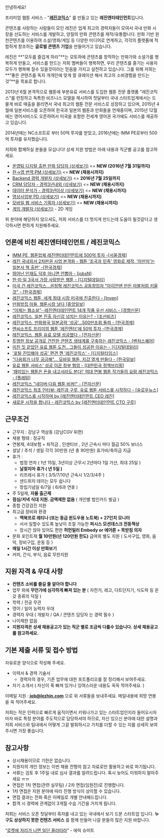 안녕하세요!

프리미엄 웹툰 서비스 - "**[레진코믹스](http://www.lezhin.com)**" 를 만들고 있는 **레진엔터테인먼트**입니다.

콘텐츠를 사랑하는 사람들이 모인 레진은 업계 최고의 경력자들이 모여서 국내 만화 시장을 선도하는 서비스를 개발하고, 양질의 만화 콘텐츠를 제작/유통합니다. 만화 기반 원천콘텐츠를 이용하여 소설/영화/게임 등 다양한 미디어로 연계하고, 각각의 플랫폼에 적합하게 창조하는 **글로벌 콘텐츠 기업**을 만들어가고 있습니다. 

레진은 **"모두를 즐겁게 하라"**는 모토하에 콘텐츠를 창작하는 만화가와 소설가를 행복하게 만들고, 서비스를 만드는 저희 멤버들이 행복하면, 우리 콘텐츠를 즐기는 사용자 모두가 행복해 질수 있을것이라는 믿음을 가지고 실천하고 있습니다. 그를 위해 저희는 **“좋은 콘텐츠를 독자 개개인에 맞게 잘 큐레이션 해서 최고의 소비경험을 만드는 것”**을 목표로 합니다.

2013년 6월 본격적으로 웹툰에 부분유료 서비스를 도입한 웹툰 전문 플랫폼 "레진코믹스"를 런칭하고 독특한 비즈니스 모델을 제시하여 첫달부터 국내 스타트업계에서는 드물게 바로 매출을 올리면서 국내 최고의 웹툰 전문 서비스로 성장하고 있으며, 2015년 4월에 일본서비스를 오픈하여 한국과 일본의 웹툰과 만화들을 연재중이며, 2015년 12월에는 영어서비스도 오픈하여서 미국을 포함한 전세계 영어권 국가에도 서비스를 제공하고 있습니다. 

2014년에는 NC소프트로 부터 50억 투자를 받았고, 2016년에는 IMM PE로부터 500억 투자를 유치했습니다.

저희와 함께하실 분들을 모십니다! 상세 지원 방법은 아래 내용과 직군별 공고를 참고하세요.

 - [운영팀 디지털 출판 만화 담당자 (상세보기)](comic_inbound.md) <= **NEW (2016년 7월 31일까지)**
 - [한→영 번역 PM (상세보기)](translator_pm.md) <= **NEW (채용시까지)**
 - [Backend 경력 개발자 (상세보기)](backend_developer.md) <= **2016년 7월 25일까지**
 - [CRM 담당자 - 경력3년내외 (상세보기)](crm_specialist.md) <= **NEW (채용시까지)**
 - [데이터 분석가 - 경력3년이상 (상세보기)](data_analyst.md) <= **NEW (채용시까지)**
 - [영상사업부 PD (상세보기)](media_pd.md) <= **NEW  (채용시까지)**
 - [모바일 웹 서비스 기획자 (상세보기)](product_manager.md) <= **NEW (채용시까지)**
 - [게임 개발자 (상세보기)](game_developer.md) - 2D 게임 


위 분야에 해당하지 않으셔도, 저희 서비스를 더 멋지게 만드는데 도움이 될것같다고 생각하시면 편하게 지원해주세요.

## 언론에 비친 레진엔터테인먼트 / 레진코믹스

- [IMM PE, 웹툰업체 레진엔터테인먼트에 500억 투자 -[서울경제]](http://news.naver.com/main/read.nhn?mode=LSD&mid=sec&sid1=101&oid=011&aid=0002845393)
- [레진 국내외서 2차판권 사업 본격화 - 웹툰 '조국과 민족' 영화로 제작, '아만자'는 일본서 책 출판' -[한국경제]](http://www.hankyung.com/news/app/newsview.php?aid=201606206555v)
- [뛰어난 인재도 덕후 아니면 안뽑아 - [jobsN]](http://blog.naver.com/jobarajob/220692082698)
- [한·미·일 3국서 가장 사랑받은 웹툰 - [디지털데일리]](http://www.ddaily.co.kr/news/article.html?no=141304)
- [미국 간 레진코믹스…권정혁 레진코믹스 공동창업자 "아이언맨 만든 마블처럼 키울 것" - [한국경제]](http://www.hankyung.com/news/app/newsview.php?aid=2016012093951)
- [레진코믹스 웹툰, 세계 최대 시장 미국에 진출한다 - [Inven] ](http://sports.news.naver.com/esports/news/read.nhn?oid=442&aid=0000029074)
- [만화방집 아들, 웹툰시장 날다  [중앙일보]](http://news.naver.com/main/read.nhn?mode=LSD&mid=sec&sid1=105&oid=025&aid=0002550711)
- [“이제는 웹소설”···레진엔터테인먼트 14개 작품 우선 서비스 - [경향신문]](http://news.naver.com/main/read.nhn?mode=LSD&mid=sec&sid1=105&oid=032&aid=0002631827)
- [레진코믹스, 일본 진출 자신감 넘치는 이유는? - [조선비즈]](http://it.chosun.com/news/article.html?no=2806973)
- [레진코믹스, 만화왕국 일본공략 '성공'…500만조회 돌파 - [한국경제]](http://news.naver.com/main/read.nhn?mode=LSD&mid=sec&sid1=105&oid=015&aid=0003380384)
- [엔씨소프트,프리미엄 웹툰 '레진엔터'에 50억 투자 -[한국경제]](http://www.hankyung.com/news/app/newsview.php?aid=201404163683g)
- [레진코믹스, 웹툰 유료 모델 성공했다 - [전자신문]](http://www.etnews.com/20140321000104)
- [투명한 정보 공개로 건전한 콘텐츠 생태계를 구축하는 레진코믹스 - [벤처스퀘어] ](http://www.venturesquare.net/528778)
- [미친 짓 같았던 유료 웹툰 도전.. 그들이 성공한 이유는 - [디지털데일리] ](http://www.ddaily.co.kr/news/article.html?no=112732)
- ['포털 진입해야 성공' 편견 깬 '레진코믹스' - [디지털타임스]](http://www.dt.co.kr/contents.html?article_no=2013123002012069607027&naver=stand)
- ["다음회가 너무 궁금해"… 모바일 웹툰, 지갑 열게 만들다 - [한국일보] ](http://news.hankooki.com/lpage/culture/201311/h2013113003381986330.htm)
- [유료 웹툰 서비스' 성공 이끈 정부 협업 - [대한민국 정책브리핑] ](http://www.korea.kr/policy/cultureView.do?newsId=148770632&call_from=naver_news)
- [‘재미있는 웹툰은 돈을 내고서라도 본다!’ 억대 연봉 웹툰 작가들의 요람 레진코믹스 - [플래텀] ](http://platum.kr/archives/15110)
- [레진코믹스 "네이버·다음 웹툰 비켜!" - [전자신문] ](http://www.etnews.com/news/contents/contents/2814626_1487.html)
- [레진코믹스 최초 인터뷰: 레진과 구루, 유료 웹툰 서비스를 시작하다 - [슬로우뉴스] ](http://slownews.kr/11108)
- [레진코믹스를 시작하며 by [레진엔터테인먼트 CEO 레진] ](http://lezhin.tistory.com/1072)
- [새로운 시작을 합니다 - 레진코믹스 by [레진엔터테인먼트 CTO 구루] ](http://xguru.net/1362)




## 근무조건

- 근무지 : 강남구 역삼동 (강남CGV 뒤편)
- 채용 형태 : 정규직
- 연봉제, 4대보험 + 퇴직금 , 인센티브 , 2년 근속시 마다 월급 50% 보너스
- 설날 / 추석 / 생일 각각 30만원 (년 총 90만원) 휴가비/축하금 지급
- 휴가 :
  - 법정 연차 ( 1년 15일, 3년이상 근무시 2년마다 1일 가산, 최대 25일 )
  - **날찾지마 휴가 ( 년 5일 )**
  - 리프레시 휴가 ( 3/5/7/10년 근속시 1/2/3/4주 )
  - 샌드위치 데이는 모두 쉽니다
  - 창립기념일 6/7일 ( 6/6과 연휴 )
- 주 5일제, **자율 출근제**
- **점심/저녁 식대 지원. 금액제한 없음** ( 개인별 법인카드 발급 )
- 종합 건강검진 지원
- 최고급 장비와 환경
  - **맥북프로 레티나 (또는 동급 윈도우용 노트북) + 27인치 모니터**
  - 서서 일할수 있도록 높낮이 조절 가능한 **퍼시스 모션데스크 전동책상**
  - 장시간 앉아 있어도 편한 **허먼밀러 Embody or 에어론 + 목받침 의자**
- 문화 포인트제 **월 10만원(년 120만원 한도)** 급여외 별도 지원 ( 도서구입, 영화, 음악, 장비구입, 운동 등 )
- **매일 1시간 이상 만화보기**
- 커피, 간식, 부식, 음료 무한지원

## 지원 자격 & 우대 사항

- **컨텐츠 소비를 즐길 줄 알아야 합니다**
- 업무 외에 **무언가에 심각하게 빠져 있는 분** ( 자전거, 레고, 다트던지기, 식도락 등 온갖 종류의 덕질 )
- 학력 / 전공 무관
- 영어 / 일어 능력자 우대
- 경력자 우대 ( 개발자 / QA / 콘텐츠 담당자 는 경력 필수 )
- 나이제한 없음
- **지원자격은 상세 채용공고가 있는 직군 별로 조금씩 다를수 있습니다. 상세 채용공고를 참고하세요.**

## 기본 제출 서류 및 접수 방법

자유로운 양식으로 작성해 주세요.

- 이력서 & 경력 기술서
	* 경력자의 경우, 기존 업무에 대한 포트폴리오를 잘 정리해서 보여주세요.
- 자기 소개서 ( 자신이 푹 빠져 있거나 잉여스러운 내용도 꼭꼭 적어주세요. )

이메일 지원 : **job@lezhin.com** 으로 위 서류들을 보내주세요. 메일내용에 희망 연봉을 꼭 적어주세요.

저희는 작은 인력으로 빠르게 움직이면서 키워나가고 있는 스타트업인지라 들어오시자 마자 바로 특정 분야를 주도적으로 담당하셔야 하므로, 자신 있으신 분야에 대한 설명과 저희 서비스와 팀내에서 어떻게 그걸 발휘하시고 가치를 더할 수 있는 지를 상세히 보여주시면 가장 좋습니다.

## 참고사항

- 상시채용이므로 기한은 없습니다.
- 지원자의 개인 정보는 이번 채용 전형의 참고 자료로만 활용하고 바로 파기됩니다.
- 서류는 검토 후 1주일 내로 심사 결과를 알려드립니다. 혹시 늦어도 미워하지 말아주세요 ㅠㅠ
- 면접은 1차 면접(관련 실무팀) / 2차 면접(임원진)로 진행합니다.
- 1차 면접은 지원 분야에 따라 진행 방식이 상이할 수 있습니다.
- 면접 결과는 전화 혹은 이메일로 개별 안내해드립니다.
- 합격 시 경력에 관계없이 3개월 수습 기간을 거치게 됩니다.

저희는 서비스 오픈 첫달부터 흑자를 내고 있는 국내에서 보기 드문 스타트업 입니다.
**누구도 상상하지 못한 컨텐츠 서비스** 를 함께 만들어 나갈 분들의 많은 지원 바랍니다.

“[로켓에 자리가 나면 일단 올라타라](http://estima.wordpress.com/2012/05/28/sheryl/)" - 에릭 슈미트
